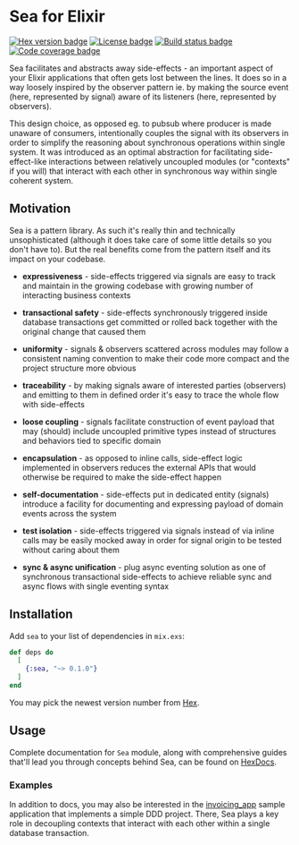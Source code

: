 # Sea for Elixir

[![Hex version badge](https://img.shields.io/hexpm/v/sea.svg)](https://hex.pm/packages/sea)
[![License badge](https://img.shields.io/hexpm/l/sea.svg)](https://github.com/surgeventures/sea-elixir/blob/master/LICENSE.md)
[![Build status badge](https://img.shields.io/circleci/project/github/surgeventures/sea-elixir/master.svg)](https://circleci.com/gh/surgeventures/sea-elixir/tree/master)
[![Code coverage badge](https://img.shields.io/codecov/c/github/surgeventures/sea-elixir/master.svg)](https://codecov.io/gh/surgeventures/sea-elixir/branch/master)

Sea facilitates and abstracts away side-effects - an important aspect of your Elixir applications
that often gets lost between the lines. It does so in a way loosely inspired by the observer pattern
ie. by making the source event (here, represented by signal) aware of its listeners (here,
represented by observers).

This design choice, as opposed eg. to pubsub where producer is made unaware of consumers,
intentionally couples the signal with its observers in order to simplify the reasoning about
synchronous operations within single system. It was introduced as an optimal abstraction for
facilitating side-effect-like interactions between relatively uncoupled modules (or "contexts" if
you will) that interact with each other in synchronous way within single coherent system.

## Motivation

Sea is a pattern library. As such it's really thin and technically unsophisticated (although it does
take care of some little details so you don't have to). But the real benefits come from the pattern
itself and its impact on your codebase.

* **expressiveness** - side-effects triggered via signals are easy to track and maintain in the
  growing codebase with growing number of interacting business contexts

* **transactional safety** - side-effects synchronously triggered inside database transactions
  get committed or rolled back together with the original change that caused them

* **uniformity** - signals & observers scattered across modules may follow a consistent naming
  convention to make their code more compact and the project structure more obvious

* **traceability** - by making signals aware of interested parties (observers) and emitting to
  them in defined order it's easy to trace the whole flow with side-effects

* **loose coupling** - signals facilitate construction of event payload that may (should) include
  uncoupled primitive types instead of structures and behaviors tied to specific domain

* **encapsulation** - as opposed to inline calls, side-effect logic implemented in observers
  reduces the external APIs that would otherwise be required to make the side-effect happen

* **self-documentation** - side-effects put in dedicated entity (signals) introduce a facility for
  documenting and expressing payload of domain events across the system

* **test isolation** - side-effects triggered via signals instead of via inline calls may be
  easily mocked away in order for signal origin to be tested without caring about them

* **sync & async unification** - plug async eventing solution as one of synchronous transactional
  side-effects to achieve reliable sync and async flows with single eventing syntax

## Installation

Add `sea` to your list of dependencies in `mix.exs`:

```elixir
def deps do
  [
    {:sea, "~> 0.1.0"}
  ]
end
```

You may pick the newest version number from [Hex](https://hex.pm/packages/sea).

## Usage

Complete documentation for `Sea` module, along with comprehensive guides that'll lead you through
concepts behind Sea, can be found on [HexDocs](https://hexdocs.pm/sea).

### Examples

In addition to docs, you may also be interested in the [invoicing_app] sample application that
implements a simple DDD project. There, Sea plays a key role in decoupling contexts that interact
with each other within a single database transaction.

[invoicing_app]: https://github.com/surgeventures/sea-elixir/tree/master/examples/invoicing_app
